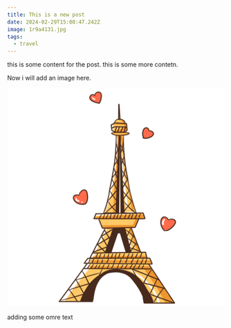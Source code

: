```yaml
---
title: This is a new post
date: 2024-02-29T15:08:47.242Z
image: 1r9a4131.jpg
tags:
  - travel
---
```

this is some content for the post. this is some more contetn. 



Now i will add an image here.



![alt test](—pngtree—paris-eiffel-tower-illustration_4508745.png "Another paris image")





adding some omre text
